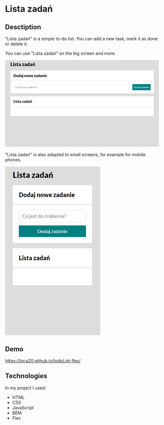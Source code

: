 # Lista zadań

## Desctiption
"Lista zadań" is a simple to-do list. You can add a new task, mark it as done or delete it.

You can use "Lista zadań" on the big screen and more. 

!["Lista zadań" on a big screen](https://github.com/loca20/todoList-flex/blob/main/img/to%20do%20list.gif?raw=true)

"Lista zadań" is also adapted to small screens, for example for mobile phones.

!["Lista zadań" on a small screen](https://raw.githubusercontent.com/loca20/todoList-flex/a11ec331a39d6e5a57ee6040fd8fbb4f389c6a39/img/to%20do%20list%20for%20small%20devices.gif)

## Demo
https://loca20.github.io/todoList-flex/

## Technologies
In my project I used:
- HTML
- CSS
- JavaScript
- BEM
- Flex
